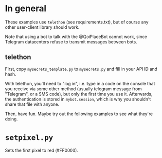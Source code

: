 # In general

These examples use `telethon` (see requirements.txt), but of course any other user-client library should work.

Note that using a bot to talk with the @QoiPlaceBot cannot work, since Telegram datacenters refuse to transmit messages between bots.

## telethon

First, copy `mysecrets_template.py` to `mysecrets.py` and fill in your API ID and hash.

With telethon, you'll need to "log in", i.e. type in a code on the console that you receive via some other method (usually telegram message from "Telegram", or a SMS code), but only the first time you use it. Afterwards, the authentication is stored in `mybot.session`, which is why you shouldn't share that file with anyone.

Then, have fun. Maybe try out the following examples to see what they're doing.

# `setpixel.py`

Sets the first pixel to red (#FF0000).
